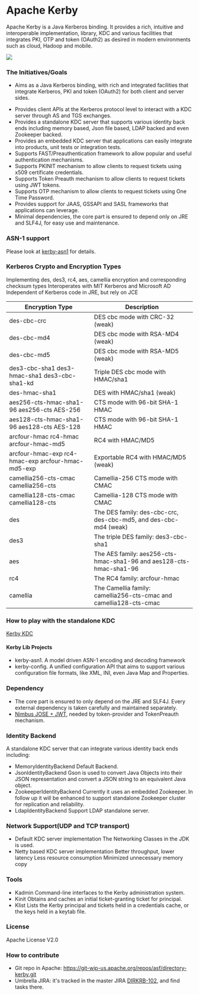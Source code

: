 Apache Kerby
============

Apache Kerby is a Java Kerberos binding. It provides a rich, intuitive and interoperable implementation, library, KDC and various facilities that integrates PKI, OTP and token (OAuth2) as desired in modern environments such as cloud, Hadoop and mobile.

![](https://github.com/apache/directory-kerby/blob/master/docs/logo/logo.png)

### The Initiatives/Goals 
* Aims as a Java Kerberos binding, with rich and integrated facilities that integrate Kerberos, PKI and token (OAuth2) for both client and server sides.
+ Provides client APIs at the Kerberos protocol level to interact with a KDC server through AS and TGS exchanges.
+ Provides a standalone KDC server that supports various identity back ends including memory based, Json file based, LDAP backed and even Zookeeper backed.
+ Provides an embedded KDC server that applications can easily integrate into products, unit tests or integration tests.
+ Supports FAST/Preauthentication framework to allow popular and useful authentication mechanisms.
+ Supports PKINIT mechanism to allow clients to request tickets using x509 certificate credentials.
+ Supports Token Preauth mechanism to allow clients to request tickets using JWT tokens.
+ Supports OTP mechanism to allow clients to request tickets using One Time Password.
+ Provides support for JAAS, GSSAPI and SASL frameworks that applications can leverage.
+ Minimal dependencies, the core part is ensured to depend only on JRE and SLF4J, for easy use and maintenance.

### ASN-1 support
Please look at [kerby-asn1](kerby-asn1/) for details.

### Kerberos Crypto and Encryption Types
Implementing des, des3, rc4, aes, camellia encryption and corresponding checksum types
Interoperates with MIT Kerberos and Microsoft AD
Independent of Kerberos code in JRE, but rely on JCE

| Encryption Type | Description |
| --------------- | ----------- |
| des-cbc-crc | DES cbc mode with CRC-32 (weak) |
| des-cbc-md4 | DES cbc mode with RSA-MD4 (weak) |
| des-cbc-md5 |	DES cbc mode with RSA-MD5 (weak) |
| des3-cbc-sha1 des3-hmac-sha1 des3-cbc-sha1-kd |	Triple DES cbc mode with HMAC/sha1 |
| des-hmac-sha1 |	DES with HMAC/sha1 (weak) |
| aes256-cts-hmac-sha1-96 aes256-cts AES-256 	| CTS mode with 96-bit SHA-1 HMAC |
| aes128-cts-hmac-sha1-96 aes128-cts AES-128 	| CTS mode with 96-bit SHA-1 HMAC |
| arcfour-hmac rc4-hmac arcfour-hmac-md5 |	RC4 with HMAC/MD5 |
| arcfour-hmac-exp rc4-hmac-exp arcfour-hmac-md5-exp |	Exportable RC4 with HMAC/MD5 (weak) |
| camellia256-cts-cmac camellia256-cts |	Camellia-256 CTS mode with CMAC |
| camellia128-cts-cmac camellia128-cts |	Camellia-128 CTS mode with CMAC |
| des |	The DES family: des-cbc-crc, des-cbc-md5, and des-cbc-md4 (weak) |
| des3 |	The triple DES family: des3-cbc-sha1 |
| aes |	The AES family: aes256-cts-hmac-sha1-96 and aes128-cts-hmac-sha1-96 |
| rc4 |	The RC4 family: arcfour-hmac |
| camellia | The Camellia family: camellia256-cts-cmac and camellia128-cts-cmac |

### How to play with the standalone KDC
 [Kerby KDC](kerby-dist/README.md)

#### Kerby Lib Projects
- kerby-asn1. A model driven ASN-1 encoding and decoding framework
- kerby-config. A unified configuration API that aims to support various configuration file formats, like XML, INI, even Java Map and Properties.

### Dependency
- The core part is ensured to only depend on the JRE and SLF4J. Every external dependency is taken carefully and maintained separately.
- [Nimbus JOSE + JWT](http://connect2id.com/products/nimbus-jose-jwt), needed by token-provider and TokenPreauth mechanism.

### Identity Backend
A standalone KDC server that can integrate various identity back ends including:
- MemoryIdentityBackend
  Default Backend.
- JsonIdentityBackend
  Gson is used to convert Java Objects into their JSON representation and convert a JSON string to an equivalent Java object.
- ZookeeperIdentityBackend
  Currently it uses an embedded Zookeeper. In follow up it will be enhanced to support standalone Zookeeper cluster for
  replication and reliability.
- LdapIdentityBackend
  Support LDAP standalone server.

### Network Support(UDP and TCP transport)
- Default KDC server implementation
  The Networking Classes in the JDK is used.
- Netty based KDC server implementation
  Better throughput, lower latency
  Less resource consumption
  Minimized unnecessary memory copy

### Tools
- Kadmin
  Command-line interfaces to the Kerby administration system.
- Kinit
  Obtains and caches an initial ticket-granting ticket for principal.
- Klist
  Lists the Kerby principal and tickets held in a credentials cache, or the keys held in a keytab file.

### License
Apache License V2.0

### How to contribute
- Git repo in Apache: https://git-wip-us.apache.org/repos/asf/directory-kerby.git
- Umbrella JIRA: it's tracked in the master JIRA [DIRKRB-102](https://issues.apache.org/jira/browse/DIRKRB-102), and find tasks there.
